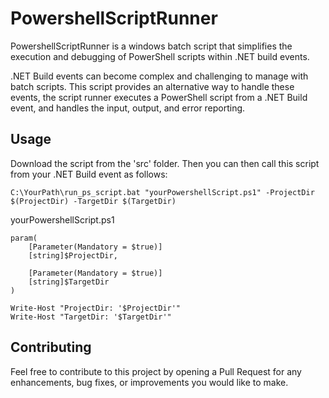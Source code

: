 # PowershellScriptRunner
PowershellScriptRunner is a windows batch script that simplifies the execution and debugging of PowerShell scripts within .NET build events.

.NET Build events can become complex and challenging to manage with batch scripts. This script provides an alternative way to handle these events, the script runner executes a PowerShell script from a .NET Build event, and handles the input, output, and error reporting.

## Usage
Download the script from the 'src' folder. Then you can then call this script from your .NET Build event as follows:
```
C:\YourPath\run_ps_script.bat "yourPowershellScript.ps1" -ProjectDir $(ProjectDir) -TargetDir $(TargetDir)
```
yourPowershellScript.ps1
```
param(
    [Parameter(Mandatory = $true)]
    [string]$ProjectDir,

    [Parameter(Mandatory = $true)]
    [string]$TargetDir
)

Write-Host "ProjectDir: '$ProjectDir'"
Write-Host "TargetDir: '$TargetDir'"
```


## Contributing
Feel free to contribute to this project by opening a Pull Request for any enhancements, bug fixes, or improvements you would like to make.
